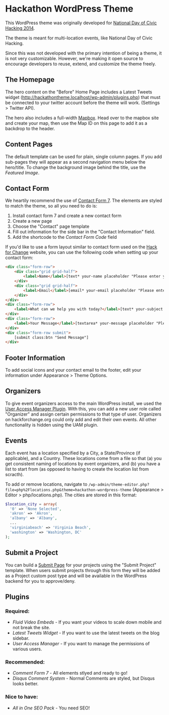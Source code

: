 Hackathon WordPress Theme
=========================

This WordPress theme was originally developed for [National Day of Civic Hacking 2014](http://hackforchange.org/).

The theme is meant for multi-location events, like National Day of Civic Hacking.

Since this was not developed with the primary intention of being a theme, it is not very customizable. However, we're making it open source to encourage developers to reuse, extend, and customize the theme freely.


The Homepage
------------

The hero content on the "Before" Home Page includes a Latest Tweets widget (http://hackathontheme.localhost/wp-admin/plugins.php) that must be connected to your twitter account before the theme will work. (Settings > Twitter API).

The hero also includes a full-width [Mapbox](https://www.mapbox.com/). Head over to the mapbox site and create your map, then use the Map ID on this page to add it as a backdrop to the header.


Content Pages
------------

The default template can be used for plain, single column pages. If you add sub-pages they will appear as a second navigation menu below the hero/title. To change the background image behind the title, use the *Featured Image*.

Contact Form
------------

We heartily recommend the use of [Contact Form 7](http://wordpress.org/plugins/contact-form-7/). The elements are styled to match the theme, so all you need to do is:
1. Install contact form 7 and create a new contact form
2. Create a new page
3. Choose the "Contact" page template
4. Fill out information for the side bar in the "Contact Information" field.
5. Add the shortcode to the *Contact Form Code* field

If you'd like to use a form layout similar to contact form used on the [Hack for Change](http://hackforchange.org/contact/) website, you can use the following code when setting up your contact form:

```html
<div class="form-row">
	<div class="grid grid-half">
		<label>Name</label>[text* your-name placeholder "Please enter your name"]
	</div>
	<div class="grid grid-half">
		<label>Email</label>[email* your-email placeholder "Please enter your email"]
	</div>
</div>
<div class="form-row">
	<label>What can we help you with today?</label>[text* your-subject placeholder "Please enter your subject"]
</div>
<div class="form-row">
	<label>Your Message</label>[textarea* your-message placeholder "Please enter your message"]
</div>
<div class="form-row submit">
	[submit class:btn "Send Message"]
</div>
```

Footer Information
------------------

To add social icons and your contact email to the footer, edit your information under Appearance > Theme Options.


Organizers
----------

To give event organizers access to the main WordPress install, we used the [User Access Manager Plugin](http://wordpress.org/plugins/user-access-manager/). With this, you can add a new user role called "Organizer" and assign certain permissions to that type of user. Organizers on hackforchange.org could only add and edit their own events. All other functionality is hidden using the UAM plugin.


Events
------

Each event has a location specified by a City, a State/Province (if applicable), and a Country. These locations come from a file so that (a) you get consistent naming of locations by event organizers, and (b) you have a list to start from (as opposed to having to create the location list from scracth).

To add or remove locations, navigate to `/wp-admin/theme-editor.php?file=php%2Flocations.php&theme=hackathon-wordpress-theme` (Appearance > Editor > php/locations.php). The cities are stored in this format:

```php
$location_city = array(
  '0' => 'None Selected',
  'akron' => 'Akron',
  'albany' => 'Albany',
  ...
  'virginiabeach' => 'Virginia Beach',
  'washington' => 'Washington, DC'
);
```

Submit a Project
----------------

You can build a [Submit Page](http://hackforchange.org/submit/) for your projects using the "Submit Project" template. When users submit projects through this form they will be added as a Project custom post type and will be available in the WordPress backend for you to approve/deny.


Plugins
-------

### Required:
- *Fluid Video Embeds* - If you want your videos to scale down mobile and not break the site.
- *Latest Tweets Widget* - If you want to use the latest tweets on the blog sidebar.
- *User Access Manager* - If you want to manage the permissions of various users.

### Recommended:
- *Comment Form 7* - All elements stlyed and ready to go!
- *Disqus Comment System* - Normal Comments are styled, but Disqus looks better.

### Nice to have:
- *All in One SEO Pack* - You need SEO!



